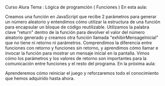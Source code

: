 Curso Alura Tema : Lógica de programción ( Funciones )
En esta aula:

Creamos una función en JavaScript que recibe 2 parámetros para generar un número aleatorio y entendimos cómo utilizar la estructura de una función para encapsular un bloque de código reutilizable.
Utilizamos la palabra clave "return" dentro de la función para devolver el valor del número aleatorio generado y creamos otra función llamada "exhibirMensageInicial" que no tiene ni retorno ni parámetros.
Comprendimos la diferencia entre funciones con retorno y funciones sin retorno, y aprendimos cómo llamar e invocar la función para mostrar un mensaje inicial en la pantalla.
Vimos cómo los parámetros y los valores de retorno son importantes para la comunicación entre funciones y el resto del programa.
En la próxima aula:

Aprenderemos cómo reiniciar el juego y reforzaremos todo el conocimiento que hemos adquirido hasta ahora.
